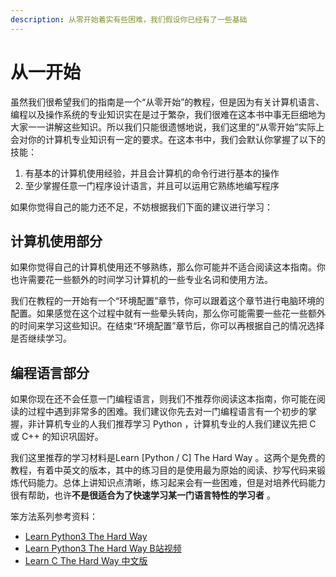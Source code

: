 ```yaml
---
description: 从零开始着实有些困难，我们假设你已经有了一些基础
---
```


# 从一开始

虽然我们很希望我们的指南是一个“从零开始”的教程，但是因为有关计算机语言、编程以及操作系统的专业知识实在是过于繁杂，我们很难在这本书中事无巨细地为大家一一讲解这些知识。所以我们只能很遗憾地说，我们这里的“从零开始”实际上会对你的计算机专业知识有一定的要求。在这本书中，我们会默认你掌握了以下的技能：

1. 有基本的计算机使用经验，并且会计算机的命令行进行基本的操作
2. 至少掌握任意一门程序设计语言，并且可以运用它熟练地编写程序

如果你觉得自己的能力还不足，不妨根据我们下面的建议进行学习：

## 计算机使用部分

如果你觉得自己的计算机使用还不够熟练，那么你可能并不适合阅读这本指南。你也许需要花一些额外的时间学习计算机的一些专业名词和使用方法。

我们在教程的一开始有一个“环境配置”章节，你可以跟着这个章节进行电脑环境的配置。如果感觉在这个过程中就有一些晕头转向，那么你可能需要一些花一些额外的时间来学习这些知识。在结束“环境配置”章节后，你可以再根据自己的情况选择是否继续学习。

## 编程语言部分

如果你现在还不会任意一门编程语言，则我们不推荐你阅读这本指南，你可能在阅读的过程中遇到非常多的困难。我们建议你先去对一门编程语言有一个初步的掌握，非计算机专业的人我们推荐学习 Python ，计算机专业的人我们建议先把 C 或 C++ 的知识巩固好。

我们这里推荐的学习材料是Learn [Python / C] The Hard Way 。这两个是免费的教程，有着中英文的版本，其中的练习目的是使用最为原始的阅读、抄写代码来锻炼代码能力。总体上讲知识点清晰，练习起来会有一些困难，但是对培养代码能力很有帮助，也许**不是很适合为了快速学习某一门语言特性的学习者** 。

笨方法系列参考资料：

- [Learn Python3 The Hard Way](https://github.com/cnR1ce/Learn-Python-3-the-Hard-Way)
- [Learn Python3 The Hard Way B站视频](https://www.bilibili.com/video/av25675370?from=search&seid=15962373731896636968)
- [Learn C The Hard Way 中文版](https://docs.kilvn.com/lcthw-zh/)

<!-- 添加更多的学习链接 -->
